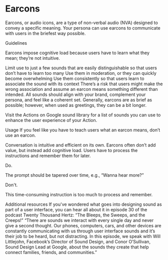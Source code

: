 # Earcons

Earcons, or audio icons, are a type of non-verbal audio (NVA) designed to convey
a specific meaning. Your persona can use earcons to communicate with users in
the briefest way possible.

Guidelines

Earcons impose cognitive load because users have to learn what they mean; they’re not intuitive.

Limit use to just a few sounds that are easily distinguishable so that users don’t have to learn too many
Use them in moderation, or they can quickly become overwhelming
Use them consistently so that users learn to associate the sound with its context
There’s a risk that users might make the wrong association and assume an earcon means something different than intended. All sounds should align with your brand, complement your persona, and feel like a coherent set. Generally, earcons are as brief as possible; however, when used as greetings, they can be a bit longer.

Visit the Actions on Google sound library for a list of sounds you can use to enhance the user experience of your Action.

Usage
If you feel like you have to teach users what an earcon means, don’t use an earcon.

Conversation is intuitive and efficient on its own. Earcons often don’t add value, but instead add cognitive load. Users have to process the instructions and remember them for later.


Do.

The prompt should be tapered over time, e.g., “Wanna hear more?”


Don't.

This time-consuming instruction is too much to process and remember.

Additional resources
If you've wondered what goes into designing sound as part of a user interface, you can hear all about it in episode 30 of the podcast Twenty Thousand Hertz: “The Bleeps, the Sweeps, and the Creeps!”
“There are sounds we interact with every single day and never give a second thought. Our phones, computers, cars, and other devices are constantly communicating with us through user interface sounds and it’s their job to be heard, but not distracting. In this episode, we speak with Will Littlejohn, Facebook’s Director of Sound Design, and Conor O’Sullivan, Sound Design Lead at Google, about the sounds they create that help connect families, friends, and communities.”
